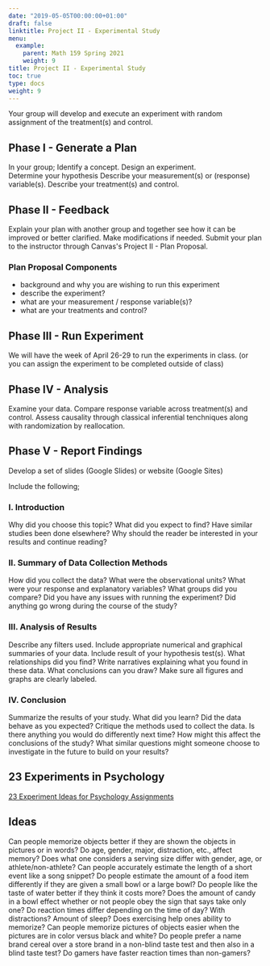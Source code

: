 ```yaml
---
date: "2019-05-05T00:00:00+01:00"
draft: false
linktitle: Project II - Experimental Study
menu:
  example:
    parent: Math 159 Spring 2021
    weight: 9
title: Project II - Experimental Study
toc: true
type: docs
weight: 9
---
```



Your group will develop and execute an experiment with random assignment of the treatment(s) and control.

## Phase I - Generate a Plan
In your group;
Identify a concept.
Design an experiment.  
Determine your hypothesis
Describe your measurement(s) or (response) variable(s).
Describe your treatment(s) and control.

## Phase II - Feedback
Explain your plan with another group and together see how it can be improved or better clarified.  Make modifications if needed.  Submit your plan to the instructor through Canvas's Project II - Plan Proposal.

### Plan Proposal Components
- background and why you are wishing to run this experiment
- describe the experiment?
- what are your measurement / response variable(s)?
- what are your treatments and control?

## Phase III -  Run Experiment 
We will have the week of April 26-29 to run the experiments in class.  (or you can assign the experiment to be completed outside of class)  

## Phase IV - Analysis
Examine your data.  Compare response variable across treatment(s) and control. Assess causality through classical inferential tenchniques along with randomization by reallocation.

## Phase V - Report Findings
Develop a set of slides (Google Slides) or website (Google Sites)

Include the following;
### I. Introduction
Why did you choose this topic?  What did you expect to find?  Have similar studies been done elsewhere?  Why should the reader be interested in your results and continue reading?

### II.  Summary of Data Collection Methods 
How did you collect the data?  What were the observational units? What were your response and explanatory variables? What groups did you compare?   Did you have any issues with running the experiment?  Did anything go wrong during the course of the study?  
 

### III.  Analysis of Results 
Describe any filters used.  Include appropriate numerical and graphical summaries of your data.  Include result of your hypothesis test(s).  What relationships did you find? Write narratives explaining what you found in these data.   What conclusions can you draw? Make sure all figures and graphs are clearly labeled.
 

### IV. Conclusion 
Summarize the results of your study.  What did you learn?  Did the data behave as you expected?  Critique the methods used to collect the data.  Is there anything you would do differently next time?  How might this affect the conclusions of the study?  What similar questions might someone choose to investigate in the future to build on your results?

## 23 Experiments in Psychology
[23 Experiment Ideas for Psychology Assignments](https://www.verywellmind.com/psychology-experiment-ideas-2795669)

## Ideas
Can people memorize objects better if they are shown the objects in pictures or in words?
Do age, gender, major, distraction, etc., affect memory?
Does what one considers a serving size differ with gender, age, or athlete/non-athlete?
Can people accurately estimate the length of a short event like a song snippet?
Do people estimate the amount of a food item differently if they are given a small bowl or a large bowl?
Do people like the taste of water better if they think it costs more?
Does the amount of candy in a bowl effect whether or not people obey the sign that says take only one?
Do reaction times differ depending on the time of day?  With distractions?  Amount of sleep?
Does exercising help ones ability to memorize?
Can people memorize pictures of objects easier when the pictures are in color versus black and white?
Do people prefer a name brand cereal over a store brand in a non-blind taste test and then  also in a blind taste test?
Do gamers have faster reaction times than non-gamers?

